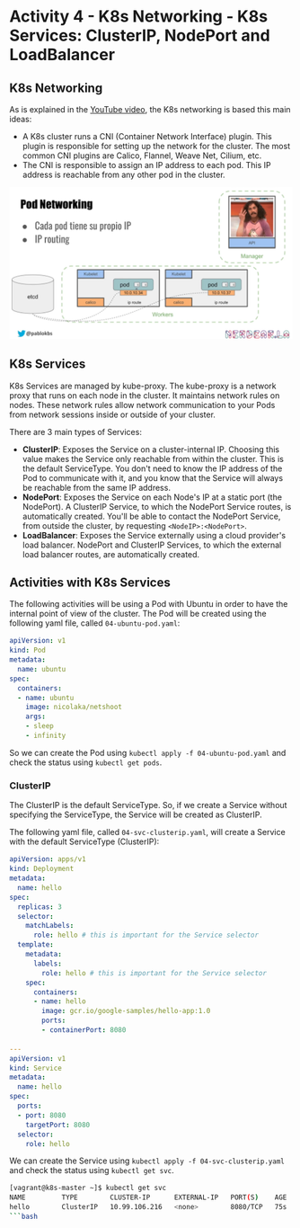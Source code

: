 # Activity 4 - K8s Networking - K8s Services: ClusterIP, NodePort and LoadBalancer

## K8s Networking

As is explained in the [YouTube video](https://www.youtube.com/watch?v=DCoBcpOA7W4), the K8s networking is based this main ideas:

* A K8s cluster runs a CNI (Container Network Interface) plugin. This plugin is responsible for setting up the network for the cluster. The most common CNI plugins are Calico, Flannel, Weave Net, Cilium, etc.
* The CNI is responsible to assign an IP address to each pod. This IP address is reachable from any other pod in the cluster.

![K8s Networking](./k8s-networking.png)

## K8s Services

K8s Services are managed by kube-proxy. The kube-proxy is a network proxy that runs on each node in the cluster. It maintains network rules on nodes. These network rules allow network communication to your Pods from network sessions inside or outside of your cluster.

There are 3 main types of Services:

* __ClusterIP__: Exposes the Service on a cluster-internal IP. Choosing this value makes the Service only reachable from within the cluster. This is the default ServiceType. You don't need to know the IP address of the Pod to communicate with it, and you know that the Service will always be reachable from the same IP address.
* __NodePort__: Exposes the Service on each Node's IP at a static port (the NodePort). A ClusterIP Service, to which the NodePort Service routes, is automatically created. You'll be able to contact the NodePort Service, from outside the cluster, by requesting `<NodeIP>:<NodePort>`.
* __LoadBalancer__: Exposes the Service externally using a cloud provider's load balancer. NodePort and ClusterIP Services, to which the external load balancer routes, are automatically created.

## Activities with K8s Services

The following activities will be using a Pod with Ubuntu in order to have the internal point of view of the cluster. The Pod will be created using the following yaml file, called `04-ubuntu-pod.yaml`:

```yaml
apiVersion: v1
kind: Pod
metadata:
  name: ubuntu
spec:
  containers:
  - name: ubuntu
    image: nicolaka/netshoot
    args:
    - sleep
    - infinity
```

So we can create the Pod using `kubectl apply -f 04-ubuntu-pod.yaml` and check the status using `kubectl get pods`.

### ClusterIP

The ClusterIP is the default ServiceType. So, if we create a Service without specifying the ServiceType, the Service will be created as ClusterIP.

The following yaml file, called `04-svc-clusterip.yaml`, will create a Service with the default ServiceType (ClusterIP):

```yaml
apiVersion: apps/v1
kind: Deployment
metadata:
  name: hello
spec:
  replicas: 3
  selector:
    matchLabels:
      role: hello # this is important for the Service selector
  template:
    metadata:
      labels:
        role: hello # this is important for the Service selector
    spec:
      containers:
      - name: hello
        image: gcr.io/google-samples/hello-app:1.0
        ports:
        - containerPort: 8080

---
apiVersion: v1
kind: Service
metadata:
  name: hello
spec:
  ports:
  - port: 8080
    targetPort: 8080
  selector:
    role: hello
```

We can create the Service using `kubectl apply -f 04-svc-clusterip.yaml` and check the status using `kubectl get svc`.

```bash
[vagrant@k8s-master ~]$ kubectl get svc
NAME         TYPE        CLUSTER-IP      EXTERNAL-IP   PORT(S)    AGE
hello        ClusterIP   10.99.106.216   <none>        8080/TCP   75s
```bash